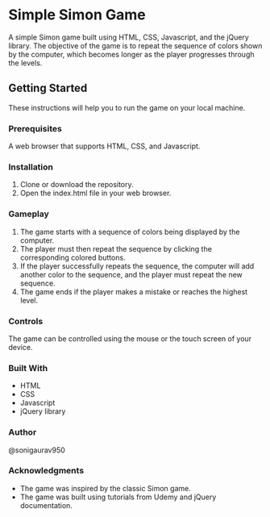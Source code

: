 # Simple Simon Game
A simple Simon game built using HTML, CSS, Javascript, and the jQuery library. The objective of the game is to repeat the sequence of colors shown by the computer, which becomes longer as the player progresses through the levels.

## Getting Started
These instructions will help you to run the game on your local machine.

### Prerequisites
A web browser that supports HTML, CSS, and Javascript.

### Installation
1. Clone or download the repository.
2. Open the index.html file in your web browser.

### Gameplay
1. The game starts with a sequence of colors being displayed by the computer.
2. The player must then repeat the sequence by clicking the corresponding colored buttons.
3. If the player successfully repeats the sequence, the computer will add another color to the sequence, and the player must repeat the new sequence.
4. The game ends if the player makes a mistake or reaches the highest level.
### Controls
The game can be controlled using the mouse or the touch screen of your device.

### Built With
- HTML
- CSS
- Javascript
- jQuery library

### Author
@sonigaurav950

### Acknowledgments
- The game was inspired by the classic Simon game.
- The game was built using tutorials from Udemy and jQuery documentation.
